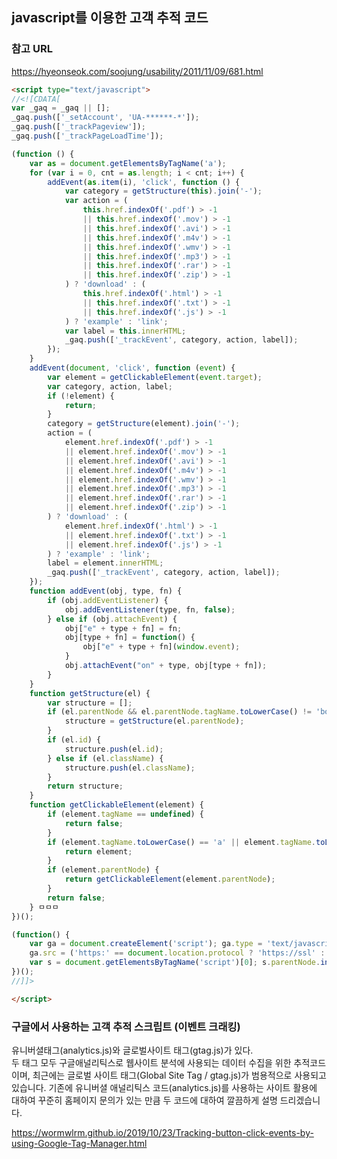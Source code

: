javascript를 이용한 고객 추적 코드
--------------------------------------
### 참고 URL 
https://hyeonseok.com/soojung/usability/2011/11/09/681.html 
<br>
```html
<script type="text/javascript">
//<![CDATA[
var _gaq = _gaq || [];
_gaq.push(['_setAccount', 'UA-******-*']);
_gaq.push(['_trackPageview']);
_gaq.push(['_trackPageLoadTime']);

(function () {
	var as = document.getElementsByTagName('a');
	for (var i = 0, cnt = as.length; i < cnt; i++) {
		addEvent(as.item(i), 'click', function () {
			var category = getStructure(this).join('-');
			var action = (
				this.href.indexOf('.pdf') > -1
				|| this.href.indexOf('.mov') > -1
				|| this.href.indexOf('.avi') > -1
				|| this.href.indexOf('.m4v') > -1
				|| this.href.indexOf('.wmv') > -1
				|| this.href.indexOf('.mp3') > -1
				|| this.href.indexOf('.rar') > -1
				|| this.href.indexOf('.zip') > -1
			) ? 'download' : (
				this.href.indexOf('.html') > -1
				|| this.href.indexOf('.txt') > -1
				|| this.href.indexOf('.js') > -1
			) ? 'example' : 'link';
			var label = this.innerHTML;
			_gaq.push(['_trackEvent', category, action, label]);
		});
	}
	addEvent(document, 'click', function (event) {
		var element = getClickableElement(event.target);
		var category, action, label;
		if (!element) {
			return;
		}
		category = getStructure(element).join('-');
		action = (
			element.href.indexOf('.pdf') > -1
			|| element.href.indexOf('.mov') > -1
			|| element.href.indexOf('.avi') > -1
			|| element.href.indexOf('.m4v') > -1
			|| element.href.indexOf('.wmv') > -1
			|| element.href.indexOf('.mp3') > -1
			|| element.href.indexOf('.rar') > -1
			|| element.href.indexOf('.zip') > -1
		) ? 'download' : (
			element.href.indexOf('.html') > -1
			|| element.href.indexOf('.txt') > -1
			|| element.href.indexOf('.js') > -1
		) ? 'example' : 'link';
		label = element.innerHTML;
		_gaq.push(['_trackEvent', category, action, label]);
	});
	function addEvent(obj, type, fn) {
		if (obj.addEventListener) {
			obj.addEventListener(type, fn, false);
		} else if (obj.attachEvent) {
			obj["e" + type + fn] = fn;
			obj[type + fn] = function() {
				obj["e" + type + fn](window.event);
			}
			obj.attachEvent("on" + type, obj[type + fn]);
		}
	}
	function getStructure(el) {
		var structure = [];
		if (el.parentNode && el.parentNode.tagName.toLowerCase() != 'body') {
			structure = getStructure(el.parentNode);
		}
		if (el.id) {
			structure.push(el.id);
		} else if (el.className) {
			structure.push(el.className);
		}
		return structure;
	}
	function getClickableElement(element) {
		if (element.tagName == undefined) {
			return false;
		}
		if (element.tagName.toLowerCase() == 'a' || element.tagName.toLowerCase() == 'area') {
			return element;
		}
		if (element.parentNode) {
			return getClickableElement(element.parentNode);
		}
		return false;
	} ㅁㅁㅁ
})();

(function() {
	var ga = document.createElement('script'); ga.type = 'text/javascript'; ga.async = true;
	ga.src = ('https:' == document.location.protocol ? 'https://ssl' : 'http://www') + '.google-analytics.com/ga.js';
	var s = document.getElementsByTagName('script')[0]; s.parentNode.insertBefore(ga, s);
})();
//]]>

</script>  
```
### 구글에서 사용하는 고객 추적 스크립트 (이벤트 크래킹)
유니버셜태그(analytics.js)와 글로벌사이트 태그(gtag.js)가 있다.<br>
두 태그 모두 구글애널리틱스로 웹사이트 분석에 사용되는 데이터 수집을 위한 추적코드이며, 최근에는 글로벌 사이트 태그(Global Site Tag / gtag.js)가 범용적으로 사용되고 있습니다. 기존에 유니버셜 애널리틱스 코드(analytics.js)를 사용하는 사이트 활용에 대하여 꾸준히 홈페이지 문의가 있는 만큼 두 코드에 대하여 깔끔하게 설명 드리겠습니다.<br>

https://wormwlrm.github.io/2019/10/23/Tracking-button-click-events-by-using-Google-Tag-Manager.html

